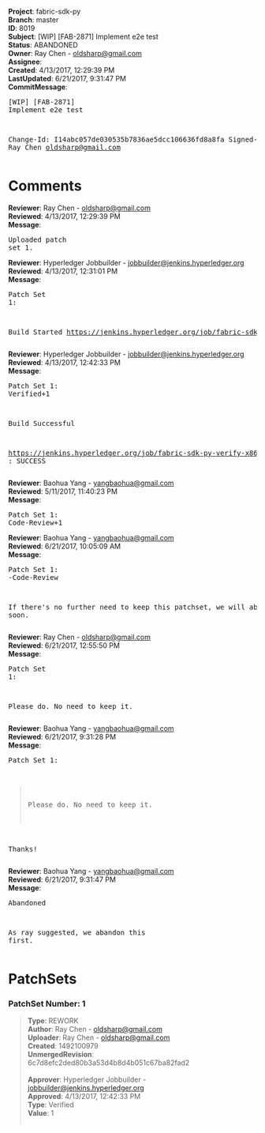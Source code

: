 <strong>Project</strong>: fabric-sdk-py<br><strong>Branch</strong>: master<br><strong>ID</strong>: 8019<br><strong>Subject</strong>: [WIP] [FAB-2871] Implement e2e test<br><strong>Status</strong>: ABANDONED<br><strong>Owner</strong>: Ray Chen - oldsharp@gmail.com<br><strong>Assignee</strong>:<br><strong>Created</strong>: 4/13/2017, 12:29:39 PM<br><strong>LastUpdated</strong>: 6/21/2017, 9:31:47 PM<br><strong>CommitMessage</strong>:<br><pre>[WIP] [FAB-2871] Implement e2e test

Change-Id: I14abc057de030535b7836ae5dcc106636fd8a8fa
Signed-off-by: Ray Chen <oldsharp@gmail.com>
</pre><h1>Comments</h1><strong>Reviewer</strong>: Ray Chen - oldsharp@gmail.com<br><strong>Reviewed</strong>: 4/13/2017, 12:29:39 PM<br><strong>Message</strong>: <pre>Uploaded patch set 1.</pre><strong>Reviewer</strong>: Hyperledger Jobbuilder - jobbuilder@jenkins.hyperledger.org<br><strong>Reviewed</strong>: 4/13/2017, 12:31:01 PM<br><strong>Message</strong>: <pre>Patch Set 1:

Build Started https://jenkins.hyperledger.org/job/fabric-sdk-py-verify-x86_64/101/</pre><strong>Reviewer</strong>: Hyperledger Jobbuilder - jobbuilder@jenkins.hyperledger.org<br><strong>Reviewed</strong>: 4/13/2017, 12:42:33 PM<br><strong>Message</strong>: <pre>Patch Set 1: Verified+1

Build Successful 

https://jenkins.hyperledger.org/job/fabric-sdk-py-verify-x86_64/101/ : SUCCESS</pre><strong>Reviewer</strong>: Baohua Yang - yangbaohua@gmail.com<br><strong>Reviewed</strong>: 5/11/2017, 11:40:23 PM<br><strong>Message</strong>: <pre>Patch Set 1: Code-Review+1</pre><strong>Reviewer</strong>: Baohua Yang - yangbaohua@gmail.com<br><strong>Reviewed</strong>: 6/21/2017, 10:05:09 AM<br><strong>Message</strong>: <pre>Patch Set 1: -Code-Review

If there's no further need to keep this patchset, we will abandon it soon.</pre><strong>Reviewer</strong>: Ray Chen - oldsharp@gmail.com<br><strong>Reviewed</strong>: 6/21/2017, 12:55:50 PM<br><strong>Message</strong>: <pre>Patch Set 1:

Please do.  No need to keep it.</pre><strong>Reviewer</strong>: Baohua Yang - yangbaohua@gmail.com<br><strong>Reviewed</strong>: 6/21/2017, 9:31:28 PM<br><strong>Message</strong>: <pre>Patch Set 1:

> Please do.  No need to keep it.

Thanks!</pre><strong>Reviewer</strong>: Baohua Yang - yangbaohua@gmail.com<br><strong>Reviewed</strong>: 6/21/2017, 9:31:47 PM<br><strong>Message</strong>: <pre>Abandoned

As ray suggested, we abandon this first.</pre><h1>PatchSets</h1><h3>PatchSet Number: 1</h3><blockquote><strong>Type</strong>: REWORK<br><strong>Author</strong>: Ray Chen - oldsharp@gmail.com<br><strong>Uploader</strong>: Ray Chen - oldsharp@gmail.com<br><strong>Created</strong>: 1492100979<br><strong>UnmergedRevision</strong>: 6c7d8efc2ded80b3a53d4b8d4b051c67ba82fad2<br><br><strong>Approver</strong>: Hyperledger Jobbuilder - jobbuilder@jenkins.hyperledger.org<br><strong>Approved</strong>: 4/13/2017, 12:42:33 PM<br><strong>Type</strong>: Verified<br><strong>Value</strong>: 1<br><br></blockquote>